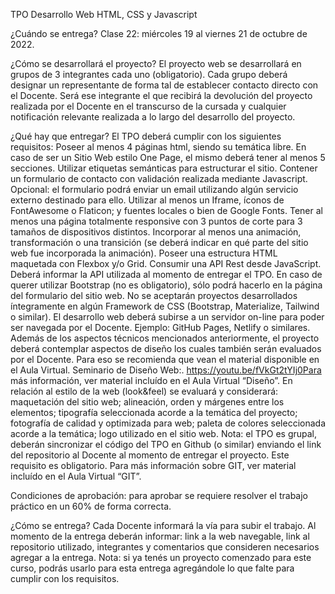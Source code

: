 TPO Desarrollo Web
HTML, CSS y Javascript

¿Cuándo se entrega?
Clase 22: miércoles 19 al viernes 21 de octubre de 2022.

¿Cómo se desarrollará el proyecto?
El proyecto web se desarrollará en grupos de 3 integrantes cada uno (obligatorio). Cada grupo deberá designar un representante de forma tal de establecer contacto directo con el Docente. Será ese integrante el que recibirá la devolución del proyecto realizada por el Docente en el transcurso de la cursada y cualquier notificación relevante realizada a lo largo del desarrollo del proyecto.

¿Qué hay que entregar?
El TPO deberá cumplir con los siguientes requisitos:
Poseer al menos 4 páginas html, siendo su temática libre. En caso de ser un Sitio Web estilo One Page, el mismo deberá tener al menos 5 secciones.
Utilizar etiquetas semánticas para estructurar el sitio.
Contener un formulario de contacto con validación realizada mediante Javascript. Opcional: el formulario podrá enviar un email utilizando algún servicio externo destinado para ello.
Utilizar al menos un Iframe, íconos de FontAwesome o Flaticon; y fuentes locales o bien de Google Fonts.
Tener al menos una página totalmente responsive con 3 puntos de corte para 3 tamaños de dispositivos distintos.
Incorporar al menos una animación, transformación o una transición (se deberá indicar en qué parte del sitio web fue incorporada la animación).
Poseer una estructura HTML maquetada con Flexbox y/o Grid.
Consumir una API Rest desde JavaScript. Deberá informar la API utilizada al momento de entregar el TPO.
En caso de querer utilizar Bootstrap (no es obligatorio), sólo podrá hacerlo en la página del formulario del sitio web. No se aceptarán proyectos desarrollados íntegramente en algún Framework de CSS (Bootstrap, Materialize, Tailwind o similar).
El desarrollo web deberá subirse a un servidor on-line para poder ser navegada por el Docente. Ejemplo: GitHub Pages, Netlify o similares.
Además de los aspectos técnicos mencionados anteriormente, el proyecto deberá contemplar aspectos de diseño los cuales también serán evaluados por el Docente. Para eso se recomienda que vean el material disponible en el Aula Virtual. Seminario de Diseño Web:.  https://youtu.be/fVkGt2tYIj0Para más información, ver material incluído en el Aula Virtual “Diseño”. En relación al estilo de la web (look&feel) se evaluará y considerará: maquetación del sitio web; alineación, orden y márgenes entre los elementos; tipografía seleccionada acorde a la temática del proyecto; fotografía de calidad y optimizada para web; paleta de colores seleccionada acorde a la temática; logo utilizado en el sitio web.
Nota: el TPO es grupal, deberán sincronizar el código del TPO en Github (o similar) enviando el link del repositorio al Docente al momento de entregar el proyecto. Este requisito es obligatorio. Para más información sobre GIT, ver material incluído en el Aula Virtual “GIT”.

Condiciones de aprobación: para aprobar se requiere resolver el trabajo práctico en un 60% de forma correcta.

¿Cómo se entrega?
Cada Docente informará la vía para subir el trabajo. Al momento de la entrega deberán informar: link a la web navegable, link al repositorio utilizado, integrantes y comentarios que consideren necesarios agregar a la entrega.
Nota: si ya tenés un proyecto comenzado para este curso, podrás usarlo para esta entrega agregándole lo que falte para cumplir con los requisitos.
